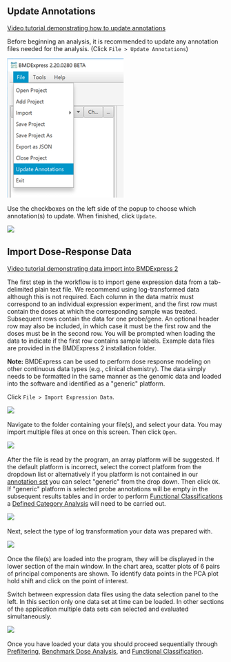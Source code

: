 Update Annotations
------------------

[Video tutorial demonstrating how to update annotations](https://www.youtube.com/watch?v=z1nf2GX93uk&index=3&list=PLX2Rd5DjtiTeR84Z4wRSUmKYMoAbilZEc)

Before beginning an analysis, it is recommended to update any annotation files needed for the analysis. (Click `File > Update Annotations`)

![](https://github.com/auerbachs/BMDExpress-2/blob/master/media/select-update-annotations.png?raw=true?raw=true)

Use the checkboxes on the left side of the popup to choose which annotation(s) to update. When finished, click `Update`.

![](https://github.com/auerbachs/BMDExpress-2.0/blob/master/media/popup-update-annotations.png?raw=true)

Import Dose-Response Data
-------------------------

[Video tutorial demonstrating data import into BMDExpress 2](https://www.youtube.com/watch?v=TuF31IGblnQ&list=PLX2Rd5DjtiTeR84Z4wRSUmKYMoAbilZEc&index=4)

The first step in the workflow is to import gene expression data from a tab-delimited plain text file. We recommend using log-transformed data although this is not required. Each column in the data matrix must correspond to an individual expression experiment, and the first row must contain the doses at which the corresponding sample was treated. Subsequent rows contain the data for one probe/gene. An optional header row may also be included, in which case it must be the first row and the doses must be in the second row. You will be prompted when loading the data to indicate if the first row contains sample labels. Example data files are provided in the BMDExpress 2 installation folder. 

**Note:** BMDExpress can be used to perform dose response modeling on other continuous data types (e.g., clinical chemistry). The data simply needs to be formatted in the same manner as the genomic data and loaded into the software and identified as a "generic" platform.

Click `File > Import Expression Data`.

![](https://github.com/auerbachs/BMDExpress-2.0/blob/master/media/select-import-data.png?raw=true)

Navigate to the folder containing your file(s), and select your data. You may import multiple files at once on this screen. Then click `Open`.

![](https://github.com/auerbachs/BMDExpress-2.0/blob/master/media/popup-import-data.png?raw=true)

After the file is read by the program, an array platform will be suggested. If the default platform is incorrect, select the correct platform from the dropdown list or alternatively if you platform is not contained in our [annotation set](https://github.com/auerbachs/BMDExpress-2/wiki/How-to-Use-the-Application#update-annotations) you can select "generic" from the drop down. Then click `OK`. If "generic" platform is selected probe annotations will be empty in the subsequent results tables and in order to perform [Functional Classifications](https://github.com/auerbachs/BMDExpress-2/wiki/Functional-Classifications) a [Defined Category Analysis](https://github.com/auerbachs/BMDExpress-2/wiki/Functional-Classifications#defined-category-analysis) will need to be carried out.

![](https://github.com/auerbachs/BMDExpress-2.0/blob/master/media/popup-platform-selection.png?raw=true)

Next, select the type of log transformation your data was prepared with.

![](https://github.com/auerbachs/BMDExpress-2.0/blob/master/media/popup-log-transform.png?raw=true)

Once the file(s) are loaded into the program, they will be displayed in the lower section of the main window. In the chart area, scatter plots of 6 pairs of principal components are shown. To identify data points in the PCA plot hold shift and click on the point of interest.

Switch between expression data files using the data selection panel to the left. In this section only one data set at time can be loaded. In other sections of the application multiple data sets can selected and evaluated simultaneously.

![](https://github.com/auerbachs/BMDExpress-2.0/blob/master/media/main-expression-data-loaded.png?raw=true)

Once you have loaded your data you should proceed sequentially through [Prefiltering](https://github.com/auerbachs/BMDExpress-2/wiki/Prefilter%3A-Statistical-and-Fold-Change-Filtering), [Benchmark Dose Analysis](https://github.com/auerbachs/BMDExpress-2/wiki/Benchmark-Dose-Analysis), and [Functional Classification](https://github.com/auerbachs/BMDExpress-2/wiki/Functional-Classifications).